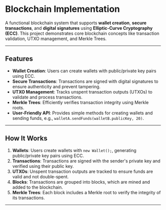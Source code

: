 # Blockchain Implementation

A functional blockchain system that supports **wallet creation**, **secure transactions**, and **digital signatures** using **Elliptic-Curve Cryptography (ECC)**. This project demonstrates core blockchain concepts like transaction validation, UTXO management, and Merkle Trees.

---

## Features
- **Wallet Creation**: Users can create wallets with public/private key pairs using ECC.
- **Secure Transactions**: Transactions are signed with digital signatures to ensure authenticity and prevent tampering.
- **UTXO Management**: Tracks unspent transaction outputs (UTXOs) to validate and process transactions.
- **Merkle Trees**: Efficiently verifies transaction integrity using Merkle roots.
- **User-Friendly API**: Provides simple methods for creating wallets and sending funds, e.g., `walletA.sendFunds(walletB.publicKey, 20)`.

---

## How It Works
1. **Wallets**: Users create wallets with `new Wallet();`, generating public/private key pairs using ECC.
2. **Transactions**: Transactions are signed with the sender's private key and verified using their public key.
3. **UTXOs**: Unspent transaction outputs are tracked to ensure funds are valid and not double-spent.
4. **Blocks**: Transactions are grouped into blocks, which are mined and added to the blockchain.
5. **Merkle Trees**: Each block includes a Merkle root to verify the integrity of its transactions.

---
